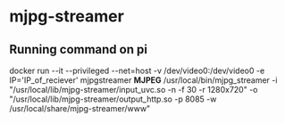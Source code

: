 # mjpg-streamer
## Running command on pi
docker run --it --privileged --net=host -v /dev/video0:/dev/video0 -e IP='IP_of_reciever' mjpgstreamer
**MJPEG**
/usr/local/bin/mjpg_streamer -i "/usr/local/lib/mjpg-streamer/input_uvc.so -n -f 30 -r 1280x720" -o "/usr/local/lib/mjpg-streamer/output_http.so -p 8085 -w /usr/local/share/mjpg-streamer/www"

